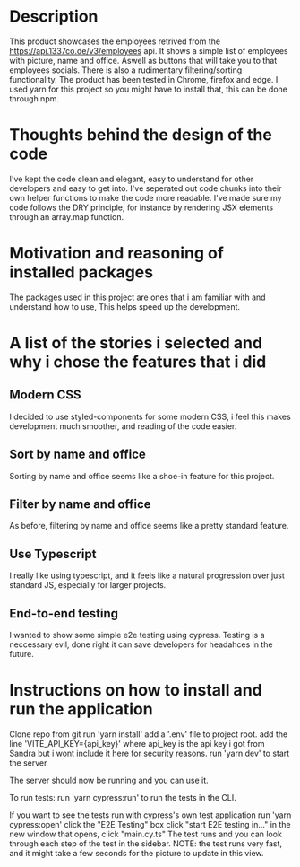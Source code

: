 # Description

This product showcases the employees retrived from the https://api.1337co.de/v3/employees api.
It shows a simple list of employees with picture, name and office. Aswell as buttons that will take you to that employees socials.
There is also a rudimentary filtering/sorting functionality.
The product has been tested in Chrome, firefox and edge.
I used yarn for this project so you might have to install that, this can be done through npm.

# Thoughts behind the design of the code

I've kept the code clean and elegant, easy to understand for other developers and easy to get into.
I've seperated out code chunks into their own helper functions to make the code more readable.
I've made sure my code follows the DRY principle, for instance by rendering JSX elements through an array.map function.

# Motivation and reasoning of installed packages

The packages used in this project are ones that i am familiar with and understand how to use,
This helps speed up the development.

# A list of the stories i selected and why i chose the features that i did

## Modern CSS

I decided to use styled-components for some modern CSS, i feel this makes development much smoother, and reading of the code easier.

## Sort by name and office

Sorting by name and office seems like a shoe-in feature for this project.

## Filter by name and office

As before, filtering by name and office seems like a pretty standard feature.

## Use Typescript

I really like using typescript, and it feels like a natural progression over just standard JS, especially for larger projects.

## End-to-end testing

I wanted to show some simple e2e testing using cypress.
Testing is a neccessary evil, done right it can save developers for headahces in the future.

# Instructions on how to install and run the application

Clone repo from git
run 'yarn install'
add a '.env' file to project root. add the line 'VITE_API_KEY={api_key}' where api_key is the api key i got from Sandra
but i wont include it here for security reasons.
run 'yarn dev' to start the server

The server should now be running and you can use it.

To run tests:
run 'yarn cypress:run' to run the tests in the CLI.

If you want to see the tests run with cypress's own test application
run 'yarn cypress:open'
click the "E2E Testing" box
click "start E2E testing in..."
in the new window that opens, click "main.cy.ts"
The test runs and you can look through each step of the test in the sidebar.
NOTE: the test runs very fast, and it might take a few seconds for the picture to update in this view.
